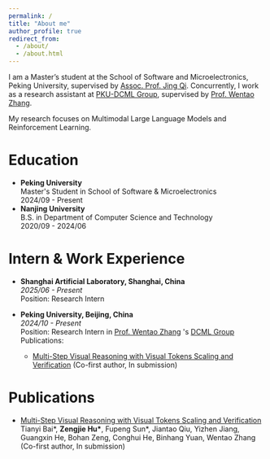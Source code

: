 ```yaml
---
permalink: /
title: "About me"
author_profile: true
redirect_from: 
  - /about/
  - /about.html
---
```

I am a Master’s student at the School of Software and Microelectronics, Peking University, supervised by [Assoc. Prof. Jing Qi](https://www.ss.pku.edu.cn/teacherteam/teacherlist/1610-%E8%8D%86%E7%90%A6.html). Concurrently, I work as a research assistant at [PKU-DCML Group](https://github.com/Open-DataFlow), supervised by [Prof. Wentao Zhang](https://zwt233.github.io/).

My research focuses on Multimodal Large Language Models and Reinforcement Learning.

Education
======
- **Peking University** <br>
Master's Student in School of Software & Microelectronics <br>
2024/09 - Present
- **Nanjing University** <br>
B.S. in Department of Computer Science and Technology <br>
2020/09 - 2024/06

Intern & Work Experience
======
- **Shanghai Artificial Laboratory, Shanghai, China** <br>
*2025/06 - Present* <br>
Position: Research Intern

- **Peking University, Beijing, China** <br>
*2024/10 - Present* <br>
Position: Research Intern in [Prof. Wentao Zhang](https://zwt233.github.io/) 's [DCML Group](https://github.com/Open-DataFlow) <br>
Publications:
  - [Multi-Step Visual Reasoning with Visual Tokens Scaling and Verification](https://arxiv.org/abs/2506.07235) (Co-first author, In submission)


Publications
======
- [Multi-Step Visual Reasoning with Visual Tokens Scaling and Verification](https://arxiv.org/abs/2506.07235) <br>
  Tianyi Bai\*, **Zengjie Hu\***, Fupeng Sun\*, Jiantao Qiu, Yizhen Jiang, Guangxin He, Bohan Zeng, Conghui He, Binhang Yuan, Wentao Zhang <br>
  (Co-first author, In submission)